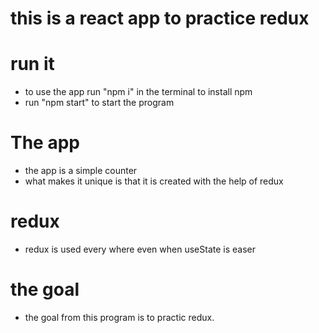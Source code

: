 # this is a react app to practice redux

# run it
- to use the app run "npm i" in the terminal to install npm
- run "npm start" to start the program

# The app

- the app is a simple counter
- what makes it unique is that it is created with the help of redux

# redux

- redux is used every where even when useState is  easer

# the goal
- the goal from this program is to practic redux.